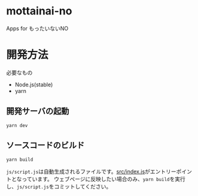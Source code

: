 # mottainai-no
Apps for もったいないNO

# 開発方法

必要なもの

* Node.js(stable)
* yarn

## 開発サーバの起動

```
yarn dev
```

## ソースコードのビルド

```
yarn build
```

`js/script.js`は自動生成されるファイルです。[src/index.js](src/index.js)がエントリーポイントとなっています。
ウェブページに反映したい場合のみ、`yarn build`を実行し、`js/script.js`をコミットしてください。
